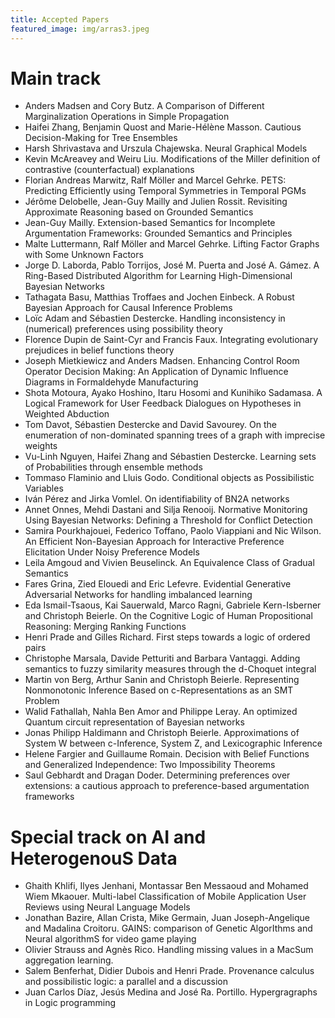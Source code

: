 ```yaml
---
title: Accepted Papers
featured_image: img/arras3.jpeg
---
```


# Main track

- Anders Madsen and Cory Butz. A Comparison of Different Marginalization Operations in Simple Propagation
- Haifei Zhang, Benjamin Quost and Marie-Hélène Masson. Cautious Decision-Making for Tree Ensembles
- Harsh Shrivastava and Urszula Chajewska. Neural Graphical Models
- Kevin McAreavey and Weiru Liu. Modifications of the Miller definition of contrastive (counterfactual) explanations
- Florian Andreas Marwitz, Ralf Möller and Marcel Gehrke. PETS: Predicting Efficiently using Temporal Symmetries in Temporal PGMs
- Jérôme Delobelle, Jean-Guy Mailly and Julien Rossit. Revisiting Approximate Reasoning based on Grounded Semantics
- Jean-Guy Mailly. Extension-based Semantics for Incomplete Argumentation Frameworks: Grounded Semantics and Principles
- Malte Luttermann, Ralf Möller and Marcel Gehrke. Lifting Factor Graphs with Some Unknown Factors
- Jorge D. Laborda, Pablo Torrijos, José M. Puerta and José A. Gámez. A Ring-Based Distributed Algorithm for Learning High-Dimensional Bayesian Networks
- Tathagata Basu, Matthias Troffaes and Jochen Einbeck. A Robust Bayesian Approach for Causal Inference Problems
- Loïc Adam and Sébastien Destercke. Handling inconsistency in (numerical) preferences using possibility theory
- Florence Dupin de Saint-Cyr and Francis Faux. Integrating evolutionary prejudices in belief functions theory
- Joseph Mietkiewicz and Anders Madsen. Enhancing Control Room Operator Decision Making: An Application of Dynamic Influence Diagrams in Formaldehyde Manufacturing
- Shota Motoura, Ayako Hoshino, Itaru Hosomi and Kunihiko Sadamasa. A Logical Framework for User Feedback Dialogues on Hypotheses in Weighted Abduction
- Tom Davot, Sébastien Destercke and David Savourey. On the enumeration of non-dominated spanning trees of a graph with imprecise weights
- Vu-Linh Nguyen, Haifei Zhang and Sébastien Destercke. Learning sets of Probabilities through ensemble methods
- Tommaso Flaminio and Lluis Godo. Conditional objects as Possibilistic Variables
- Iván Pérez and Jirka Vomlel. On identifiability of BN2A networks
- Annet Onnes, Mehdi Dastani and Silja Renooij. Normative Monitoring Using Bayesian Networks: Defining a Threshold for Conflict Detection
- Samira Pourkhajouei, Federico Toffano, Paolo Viappiani and Nic Wilson. An Efficient Non-Bayesian Approach for Interactive Preference Elicitation Under Noisy Preference Models
- Leila Amgoud and Vivien Beuselinck. An Equivalence Class of Gradual Semantics
- Fares Grina, Zied Elouedi and Eric Lefevre. Evidential Generative Adversarial Networks for handling imbalanced learning
- Eda Ismail-Tsaous, Kai Sauerwald, Marco Ragni, Gabriele Kern-Isberner and Christoph Beierle. On the Cognitive Logic of Human Propositional Reasoning: Merging Ranking Functions
- Henri Prade and Gilles Richard. First steps towards a logic of ordered pairs
- Christophe Marsala, Davide Petturiti and Barbara Vantaggi. Adding semantics to fuzzy similarity measures through the d-Choquet integral
- Martin von Berg, Arthur Sanin and Christoph Beierle. Representing Nonmonotonic Inference Based on c-Representations as an SMT Problem
- Walid Fathallah, Nahla Ben Amor and Philippe Leray. An optimized Quantum circuit representation of Bayesian networks
- Jonas Philipp Haldimann and Christoph Beierle. Approximations of System W between c-Inference, System Z, and Lexicographic Inference
- Helene Fargier and Guillaume Romain. Decision with Belief Functions and Generalized Independence: Two Impossibility Theorems
- Saul Gebhardt and Dragan Doder. Determining preferences over extensions: a cautious approach to preference-based argumentation frameworks

# Special track on AI and HeterogenouS Data

- Ghaith Khlifi, Ilyes Jenhani, Montassar Ben Messaoud and Mohamed Wiem Mkaouer. Multi-label Classification of Mobile Application User Reviews using Neural Language Models
- Jonathan Bazire, Allan Crista, Mike Germain, Juan Joseph-Angelique and Madalina Croitoru. GAINS: comparison of Genetic AlgorIthms and Neural algorithmS for video game playing
- Olivier Strauss and Agnès Rico. Handling missing values in a MacSum aggregation learning.
- Salem Benferhat, Didier Dubois and Henri Prade. Provenance calculus and possibilistic logic: a parallel and a discussion
- Juan Carlos Díaz, Jesús Medina and José Ra. Portillo. Hypergragraphs in Logic programming
